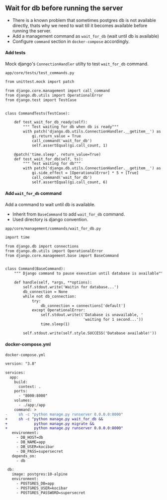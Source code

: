 
## Wait for db before running the server
- There is a known problem that sometimes postgres db is not available directly,
thats why we need to wait till it becomes available before running the server.
- Add a management command as `wait_for_db` (wait until db is available)
- Configure `command` section in `docker-compose` accordingly.

#### Add tests
Mock django's `ConnectionHandler` utilty to test `wait_for_db` command.

`app/core/tests/test_commands.py`
```diff
from unittest.mock import patch

from django.core.management import call_command
from django.db.utils import OperationalError
from django.test import TestCase


class CommandTests(TestCase):

    def test_wait_for_db_ready(self):
        """ Test waiting for db when db is ready"""
        with patch('django.db.utils.ConnectionHandler.__getitem__') as gi:
            gi.return_value = True
            call_command('wait_for_db')
            self.assertEqual(gi.call_count, 1)

    @patch('time.sleep', return_value=True)
    def test_wait_for_db(self, ts):
        """ Test waiting for db"""
        with patch('django.db.utils.ConnectionHandler.__getitem__') as gi:
            gi.side_effect = [OperationalError] * 5 + [True]
            call_command('wait_for_db')
            self.assertEqual(gi.call_count, 6)
```

#### Add `wait_for_db` command
Add a command to wait until db is available.
- Inherit from `BaseCommand` to add `wait_for_db` command.
- Used directory is django convention.

`app/core/management/commands/wait_for_db.py`
```diff
import time

from django.db import connections
from django.db.utils import OperationalError
from django.core.management.base import BaseCommand


class Command(BaseCommand):
    """ Django command to pause exevution until database is available"""

    def handle(self, *args, **options):
        self.stdout.write('Waitin for database...')
        db_connection = None
        while not db_connection:
            try:
                db_connection = connections['default']
            except OperationalError:
                self.stdout.write(('Database is unavailable, '
                                   'waiting for 1 second...'))
                time.sleep(1)

        self.stdout.write(self.style.SUCCESS('Database available!'))
```

#### docker-compose.yml

`docker-compose.yml`
```diff
version: "3.8"

services:
  app:
    build:
      context: .
    ports:
      - "8000:8000"
    volumes:
      - ./app:/app
    command: >
-     sh -c "python manage.py runserver 0.0.0.0:8000"
+     sh -c "python manage.py wait_for_db &&
+            python manage.py migrate &&
+            python manage.py runserver 0.0.0.0:8000"
   environment:
     - DB_HOST=db
     - DB_NAME=app
     - DB_USER=kocibar
     - DB_PASS=supersecret
   depends_on:
     - db

 db:
   image: postgres:10-alpine
   environment:
     - POSTGRES_DB=app
     - POSTGRES_USER=kocibar
     - POSTGRES_PASSWORD=supersecret

```
